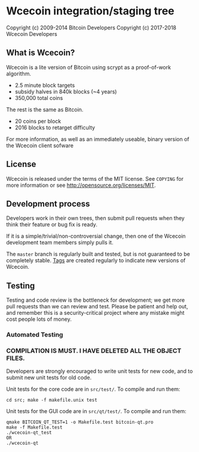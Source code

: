 Wcecoin integration/staging tree
================================

Copyright (c) 2009-2014 Bitcoin Developers
Copyright (c) 2017-2018 Wcecoin Developers

What is Wcecoin?
----------------

Wcecoin is a lite version of Bitcoin using scrypt as a proof-of-work algorithm.
 - 2.5 minute block targets
 - subsidy halves in 840k blocks (~4 years)
 - 350,000 total coins

The rest is the same as Bitcoin.
 - 20 coins per block
 - 2016 blocks to retarget difficulty

For more information, as well as an immediately useable, binary version of
the Wcecoin client sofware

License
-------

Wcecoin is released under the terms of the MIT license. See `COPYING` for more
information or see http://opensource.org/licenses/MIT.

Development process
-------------------

Developers work in their own trees, then submit pull requests when they think
their feature or bug fix is ready.

If it is a simple/trivial/non-controversial change, then one of the Wcecoin
development team members simply pulls it.



The `master` branch is regularly built and tested, but is not guaranteed to be
completely stable. [Tags](https://github.com/Shubham-koli/Wce_Coin/tags) are created
regularly to indicate new versions of Wcecoin.

Testing
-------

Testing and code review is the bottleneck for development; we get more pull
requests than we can review and test. Please be patient and help out, and
remember this is a security-critical project where any mistake might cost people
lots of money.

### Automated Testing
### COMPILATION IS MUST. I HAVE DELETED ALL THE OBJECT FILES.

Developers are strongly encouraged to write unit tests for new code, and to
submit new unit tests for old code.

Unit tests for the core code are in `src/test/`. To compile and run them:

    cd src; make -f makefile.unix test

Unit tests for the GUI code are in `src/qt/test/`. To compile and run them:

    qmake BITCOIN_QT_TEST=1 -o Makefile.test bitcoin-qt.pro
    make -f Makefile.test
    ./wcecoin-qt_test
    OR
    ./wcecoin-qt

